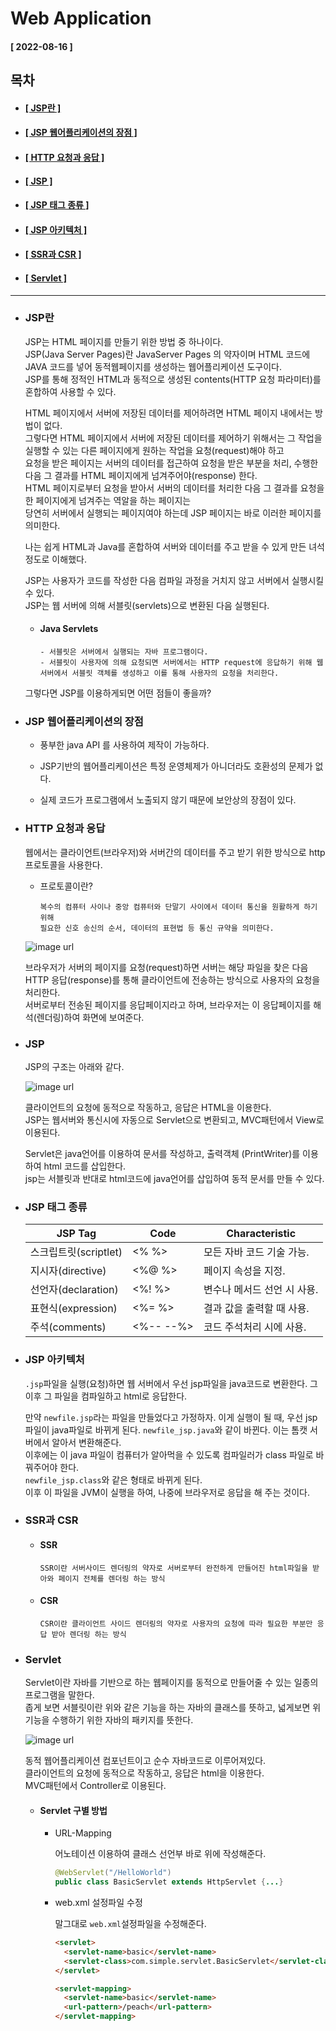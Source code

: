 # Web Application   
  
  #### [ 2022-08-16 ]  
  
  ## 목차  
  * #### [[ JSP란 ]](#jsp란)  
  * #### [[ JSP 웹어플리케이션의 장점 ]](#jsp-웹어플리케이션의-장점)  
  * #### [[ HTTP 요청과 응답 ]](#http-요청과-응답)  
  * #### [[ JSP ]](#jsp)  
  * #### [[ JSP 태그 종류 ]](#jsp-태그-종류)  
  * #### [[ JSP 아키텍처 ]](#jsp-아키텍처)  
  * #### [[ SSR과 CSR ]](#ssr과-csr)  
  * #### [[ Servlet ]](#servlet)  
    
      
---------------------------------------------------------------------------------------------------------------------------------------------------
  
* ### JSP란  

  JSP는 HTML 페이지를 만들기 위한 방법 중 하나이다.  
  JSP(Java Server Pages)란 JavaServer Pages 의 약자이며 HTML 코드에 JAVA 코드를 넣어 동적웹페이지를 생성하는 웹어플리케이션 도구이다.  
  JSP를 통해 정적인 HTML과 동적으로 생성된 contents(HTTP 요청 파라미터)를 혼합하여 사용할 수 있다.  
    
  HTML 페이지에서 서버에 저장된 데이터를 제어하려면 HTML 페이지 내에서는 방법이 없다.  
  그렇다면 HTML 페이지에서 서버에 저장된 데이터를 제어하기 위해서는 그 작업을 실행할 수 있는 다른 페이지에게 원하는 작업을 요청(request)해야 하고     
  요청을 받은 페이지는 서버의 데이터를 접근하여 요청을 받은 부분을 처리, 수행한 다음 그 결과를 HTML 페이지에게 넘겨주어야(response) 한다.     
  HTML 페이지로부터 요청을 받아서 서버의 데이터를 처리한 다음 그 결과를 요청을 한 페이지에게 넘겨주는 역알을 하는 페이지는  
  당연히 서버에서 실행되는 페이지여야 하는데 JSP 페이지는 바로 이러한 페이지를 의미한다.  
    
  나는 쉽게 HTML과 Java를 혼합하여 서버와 데이터를 주고 받을 수 있게 만든 녀석 정도로 이해했다.  
    
  JSP는 사용자가 코드를 작성한 다음 컴파일 과정을 거치지 않고 서버에서 실행시킬 수 있다.  
  JSP는 웹 서버에 의해 서블릿(servlets)으로 변환된 다음 실행된다.  
    
    * #### Java Servlets  

          - 서블릿은 서버에서 실행되는 자바 프로그램이다. 
          - 서블릿이 사용자에 의해 요청되면 서버에서는 HTTP request에 응답하기 위해 웹 서버에서 서블릿 객체를 생성하고 이를 통해 사용자의 요청을 처리한다.
    
  그렇다면 JSP를 이용하게되면 어떤 점들이 좋을까?  
    
* ### JSP 웹어플리케이션의 장점    

  * 풍부한 java API 를 사용하여 제작이 가능하다.  
    
  * JSP기반의 웹어플리케이션은 특정 운영체제가 아니더라도 호환성의 문제가 없다.  

  *  실제 코드가 프로그램에서 노출되지 않기 때문에 보안상의 장점이 있다.  

* ### HTTP 요청과 응답  

  웹에서는 클라이언트(브라우저)와 서버간의 데이터를 주고 받기 위한 방식으로 http프로토콜을 사용한다.  
    
    * 프로토콜이란?  

          복수의 컴퓨터 사이나 중앙 컴퓨터와 단말기 사이에서 데이터 통신을 원활하게 하기 위해  
          필요한 신호 송신의 순서, 데이터의 표현법 등 통신 규약을 의미한다. 
          
  ![image url](https://github.com/12OneTwo12/Today-i-learned/blob/main/Java/httpreqandresp.png?raw=true)  
    
  브라우저가 서버의 페이지를 요청(request)하면 서버는 해당 파일을 찾은 다음 HTTP 응답(response)를 통해 클라이언트에 전송하는 방식으로 사용자의 요청을 처리한다.  
  서버로부터 전송된 페이지를 응답페이지라고 하며, 브라우저는 이 응답페이지를 해석(렌더링)하여 화면에 보여준다.  
  
* ### JSP
  
  JSP의 구조는 아래와 같다.  
    
  ![image url](https://github.com/12OneTwo12/Today-i-learned/blob/main/Java/jsphtmljavacode.png?raw=true)  
    
   클라이언트의 요청에 동적으로 작동하고, 응답은 HTML을 이용한다.  
   JSP는 웹서버와 통신시에 자동으로 Servlet으로 변환되고, MVC패턴에서 View로 이용된다.  
     
   Servlet은 java언어를 이용하여 문서를 작성하고, 출력객체 (PrintWriter)를 이용하여 html 코드를 삽입한다.  
   jsp는 서블릿과 반대로 html코드에 java언어를 삽입하여 동적 문서를 만들 수 있다.  

* ### JSP 태그 종류  

  | JSP Tag               | Code      | Characteristic              |
  |-----------------------|-----------|-----------------------------|
  | 스크립트릿(scriptlet)  | <% %>     | 모든 자바 코드 기술 가능.   |
  | 지시자(directive)     | <%@ %>    | 페이지 속성을 지정.         |
  | 선언자(declaration)   | <%! %>    | 변수나 메서드 선언 시 사용. |
  | 표현식(expression)    | <%= %>    | 결과 값을 출력할 때 사용.   |
  | 주석(comments)        | <%-- --%> | 코드 주석처리 시에 사용.    |
    
* ### JSP 아키텍처  

  ```.jsp```파일을 실행(요청)하면 웹 서버에서 우선 jsp파일을 java코드로 변환한다. 그 이후 그 파일을 컴파일하고 html로 응답한다.  
  
  만약 ```newfile.jsp```라는 파일을 만들었다고 가정하자.
  이게 실행이 될 때, 우선 jsp파일이 java파일로 바뀌게 된다. ```newfile_jsp.java```와 같이 바뀐다. 이는 톰캣 서버에서 알아서 변환해준다.  
  이후에는 이 java 파일이 컴퓨터가 알아먹을 수 있도록 컴파일러가 class 파일로 바꿔주어야 한다.  
  ```newfile_jsp.class```와 같은 형태로 바뀌게 된다.  
  이후 이 파일을 JVM이 실행을 하여, 나중에 브라우저로 응답을 해 주는 것이다.  
    
* ### SSR과 CSR  

  * #### SSR  

        SSR이란 서버사이드 렌더링의 약자로 서버로부터 완전하게 만들어진 html파일을 받아와 페이지 전체를 렌더링 하는 방식
          
  * #### CSR  

        CSR이란 클라이언트 사이드 렌더링의 약자로 사용자의 요청에 따라 필요한 부분만 응답 받아 렌더링 하는 방식
          
* ### Servlet    

  Servlet이란 자바를 기반으로 하는 웹페이지를 동적으로 만들어줄 수 있는 일종의 프로그램을 말한다.  
  좁게 보면 서블릿이란 위와 같은 기능을 하는 자바의 클래스를 뜻하고, 넓게보면 위 기능을 수행하기 위한 자바의 패키지를 뜻한다.  
    
  ![image url](https://github.com/12OneTwo12/Today-i-learned/blob/main/Java/servlet.png?raw=true)  
    
  동적 웹어플리케이션 컴포넌트이고 순수 자바코드로 이루어져있다.  
  클라이언트의 요청에 동적으로 작동하고, 응답은 html을 이용한다.  
  MVC패턴에서 Controller로 이용된다.  
       
  * #### Servlet 구별 방법  

    * URL-Mapping  

      어노테이션 이용하여 클래스 선언부 바로 위에 작성해준다.  
      ```java
      @WebServlet("/HelloWorld")
      public class BasicServlet extends HttpServlet {...}
      ```  
        
    * web.xml 설정파일 수정  

      말그대로 ```web.xml```설정파일을 수정해준다.  
      ```html
      <servlet>
        <servlet-name>basic</servlet-name>
        <servlet-class>com.simple.servlet.BasicServlet</servlet-class>
      </servlet>

      <servlet-mapping>
        <servlet-name>basic</servlet-name>
        <url-pattern>/peach</url-pattern>
      </servlet-mapping>
      ```
  
